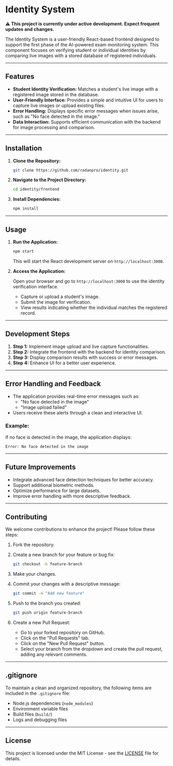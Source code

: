 # Identity System

**⚠️ This project is currently under active development. Expect frequent updates and changes.**

The Identity System is a user-friendly React-based frontend designed to support the first phase of the AI-powered exam monitoring system. This component focuses on verifying student or individual identities by comparing live images with a stored database of registered individuals.

---

## Features

- **Student Identity Verification:** Matches a student's live image with a registered image stored in the database.
- **User-Friendly Interface:** Provides a simple and intuitive UI for users to capture live images or upload existing files.
- **Error Handling:** Displays specific error messages when issues arise, such as "No face detected in the image."
- **Data Interaction:** Supports efficient communication with the backend for image processing and comparison.


---

## Installation

1. **Clone the Repository:**

   ```bash
   git clone https://github.com/radanpro/identity.git
   ```

2. **Navigate to the Project Directory:**

   ```bash
   cd identity/frontend
   ```

3. **Install Dependencies:**

   ```bash
   npm install
   ```

---

## Usage

1. **Run the Application:**

   ```bash
   npm start
   ```

   This will start the React development server on `http://localhost:3000`.

2. **Access the Application:**

   Open your browser and go to `http://localhost:3000` to use the identity verification interface.

   - Capture or upload a student's image.
   - Submit the image for verification.
   - View results indicating whether the individual matches the registered record.

---

## Development Steps

1. **Step 1:** Implement image upload and live capture functionalities.
2. **Step 2:** Integrate the frontend with the backend for identity comparison.
3. **Step 3:** Display comparison results with success or error messages.
4. **Step 4:** Enhance UI for a better user experience.

---

## Error Handling and Feedback

- The application provides real-time error messages such as:
  - "No face detected in the image"
  - "Image upload failed"
- Users receive these alerts through a clean and interactive UI.

### Example:

If no face is detected in the image, the application displays:

```plaintext
Error: No face detected in the image
```

---

## Future Improvements

- Integrate advanced face detection techniques for better accuracy.
- Support additional biometric methods.
- Optimize performance for large datasets.
- Improve error handling with more descriptive feedback.

---

## Contributing

We welcome contributions to enhance the project! Please follow these steps:

1. Fork the repository.
2. Create a new branch for your feature or bug fix:

   ```bash
   git checkout -b feature-branch
   ```

3. Make your changes.
4. Commit your changes with a descriptive message:

   ```bash
   git commit -m "Add new feature"
   ```

5. Push to the branch you created:

   ```bash
   git push origin feature-branch
   ```

6. Create a new Pull Request:
   - Go to your forked repository on GitHub.
   - Click on the "Pull Requests" tab.
   - Click on the "New Pull Request" button.
   - Select your branch from the dropdown and create the pull request, adding any relevant comments.

---

## .gitignore

To maintain a clean and organized repository, the following items are included in the `.gitignore` file:

- Node.js dependencies (`node_modules`)
- Environment variable files
- Build files (`build/`)
- Logs and debugging files

---

## License

This project is licensed under the MIT License - see the [LICENSE](LICENSE) file for details.
